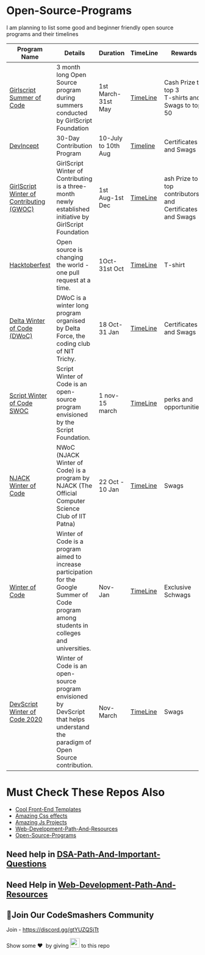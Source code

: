# Open-Source-Programs
I am planning to list some good and beginner friendly open source programs and their timelines 

| Program Name | Details | Duration | TimeLine| Rewards |
|---|---|---|--|--|
| [Girlscript Summer of Code](https://gssoc.girlscript.tech/) |3 month long Open Source program during summers conducted by GirlScript Foundation | 1st March- 31st May | [TimeLine](https://gssoc.girlscript.tech/schedule.html) | Cash Prize to top 3 <br> T-shirts and Swags to top 50  |
|[DevIncept](https://contribute.devincept.com/)| 30-Day Contribution Program | 10-July to 10th Aug | [Timeline](https://contribute.devincept.com/) | Certificates and Swags | 
|[GirlScript Winter of Contributing (GWOC)](https://gwoc.girlscript.tech/)|GirlScript Winter of Contributing is a three-month newly established initiative by GirlScript Foundation| 1st Aug-1st Dec | [TimeLine](https://gwoc.girlscript.tech/#timeline-heading) | ash Prize to top contributors and Certificates and Swags |
| [Hacktoberfest](https://hacktoberfest.digitalocean.com/) |Open source is changing the world - one pull request at a time.| 1Oct-31st Oct| [TimeLine](https://hacktoberfest.digitalocean.com/details) | T-shirt |
| [Delta Winter of Code (DWoC)](https://dwoc.io/) | DWoC is a winter long program organised by Delta Force, the coding club of NIT Trichy. | 18 Oct-31 Jan | [TimeLine](https://dwoc.io/#timeline) | Certificates and Swags |
|[Script Winter of Code SWOC](https://swoc.scriptindia.org/#/)|Script Winter of Code is an open-source program envisioned by the Script Foundation.|1 nov-15 march | [TimeLine](https://swoc.scriptindia.org/#/#timeline) | perks and opportunities. |
|[NJACK Winter of Code](https://njackwinterofcode.github.io/)|NWoC (NJACK Winter of Code) is a program by NJACK (The Official Computer Science Club of IIT Patna)| 22 Oct - 10 Jan| [TimeLine](https://njackwinterofcode.github.io/timeline.html) | Swags |
|[Winter of Code](https://winterofcode.com/)|Winter of Code is a program aimed to increase participation for the Google Summer of Code program among students in colleges and universities.|Nov-Jan| [TimeLine](https://winterofcode.com/) | Exclusive Schwags |
|[DevScript Winter of Code 2020](https://devscript.org/woc/)| Winter of Code is an open-source program envisioned by DevScript that helps understand the paradigm of Open Source contribution.  | Nov-March | [TimeLine](https://devscript.org/woc/) | Swags |

# Must Check These Repos Also
- [Cool Front-End Templates ](https://github.com/arpit456jain/Cool-Front-End_Templates)
- [Amazing Css effects](https://github.com/arpit456jain/Amazing-Css-Effects)
- [Amazing Js Projects](https://github.com/arpit456jain/Amazing-Js-Projects)
- [Web-Development-Path-And-Resources](https://github.com/arpit456jain/Web-Development-Path-And-Resources)
- [Open-Source-Programs](https://github.com/arpit456jain/Open-Source-Programs)

## Need help in [DSA-Path-And-Important-Questions](https://github.com/arpit456jain/DSA-Path-And-Important-Questions)
## Need Help in [Web-Development-Path-And-Resources](https://github.com/arpit456jain/Web-Development-Path-And-Resources)
## 💬Join Our CodeSmashers Community

Join - https://discord.gg/gtYUZQSjTt

Show some ❤️&nbsp; by giving <img src="https://imgur.com/o7ncZFp.jpg" height=25px width=25px> to this repo
